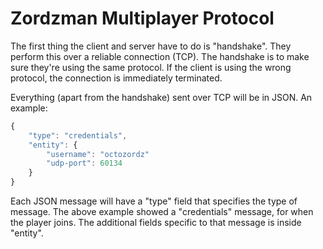 Zordzman Multiplayer Protocol
=============================

The first thing the client and server have to do is "handshake". They perform this over
a reliable connection (TCP).
The handshake is to make sure they're using the same protocol.
If the client is using the wrong protocol, the connection is immediately terminated.

Everything (apart from the handshake) sent over TCP will be in JSON. An example:

```javascript
{
    "type": "credentials",
    "entity": {
        "username": "octozordz"
        "udp-port": 60134
    }
}
```

Each JSON message will have a "type" field that specifies the type of message.
The above example showed a "credentials" message, for when the player joins.
The additional fields specific to that message is inside "entity".
